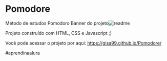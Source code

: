 # Pomodore
 Método de estudos  Pomodoro
Banner do projeto![readme](https://github.com/Gisa99/Pomodore/assets/88169633/8befa9db-f0d6-4e24-b371-b787936d0897)

Projeto construído com HTML, CSS e Javascript ;)

Você pode acessar o projeto por aqui: https://gisa99.github.io/Pomodore/

#aprendinaalura
